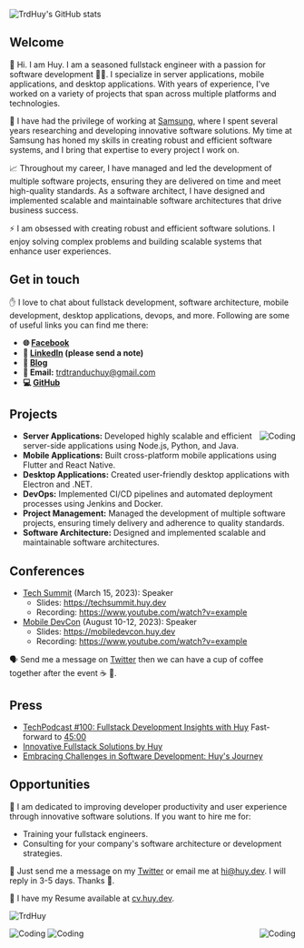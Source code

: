 ![TrdHuy's GitHub stats](https://github-readme-stats.vercel.app/api/?username=TrdHuy\&show_icons=true\&title_color=fff\&icon_color=79ff97\&text_color=9f9f9f\&bg_color=151515\&count_private=true\&rank_icon=github)

## Welcome

👋 Hi. I am Huy. I am a seasoned fullstack engineer with a passion for software development 🧑‍💻. I specialize in server applications, mobile applications, and desktop applications. With years of experience, I've worked on a variety of projects that span across multiple platforms and technologies.

🚀 I have had the privilege of working at [Samsung](https://www.samsung.com/), where I spent several years researching and developing innovative software solutions. My time at Samsung has honed my skills in creating robust and efficient software systems, and I bring that expertise to every project I work on.

📈 Throughout my career, I have managed and led the development of multiple software projects, ensuring they are delivered on time and meet high-quality standards. As a software architect, I have designed and implemented scalable and maintainable software architectures that drive business success.

⚡️ I am obsessed with creating robust and efficient software solutions. I enjoy solving complex problems and building scalable systems that enhance user experiences. 

## Get in touch

✋ I love to chat about fullstack development, software architecture, mobile development, desktop applications, devops, and more. Following are some of useful links you can find me there:

- **🌐 [Facebook](https://www.facebook.com/trdtranduchuy)**
- **🔗 [LinkedIn](https://www.linkedin.com/in/trdhuy) (please send a note)**
- **📝 [Blog](https://trdhuy.github.io)**
- **📧 Email:** <trdtranduchuy@gmail.com>
- **💻 [GitHub](https://github.com/TrdHuy)**

## Projects
<img align="right" alt="Coding" src="https://github-readme-stats.vercel.app/api/top-langs/?username=TrdHuy&layout=compact&show_icons=true&count_private=true&theme=transparent&hide=javascript,xBase,html,roff&langs_count=5&title_color=fff&icon_color=79ff97&text_color=9f9f9f&bg_color=151515" alt="Top langs" />

- **Server Applications:** Developed highly scalable and efficient server-side applications using Node.js, Python, and Java.
- **Mobile Applications:** Built cross-platform mobile applications using Flutter and React Native.
- **Desktop Applications:** Created user-friendly desktop applications with Electron and .NET.
- **DevOps:** Implemented CI/CD pipelines and automated deployment processes using Jenkins and Docker.
- **Project Management:** Managed the development of multiple software projects, ensuring timely delivery and adherence to quality standards.
- **Software Architecture:** Designed and implemented scalable and maintainable software architectures.

## Conferences

- [Tech Summit](https://techsummit.com/) (March 15, 2023): Speaker
  - Slides: <https://techsummit.huy.dev>
  - Recording: <https://www.youtube.com/watch?v=example>
- [Mobile DevCon](https://mobiledevcon.com/) (August 10-12, 2023): Speaker
  - Slides: <https://mobiledevcon.huy.dev>
  - Recording: <https://www.youtube.com/watch?v=example>

🗣 Send me a message on [Twitter](https://twitter.com/huy_dev) then we can have a cup of coffee together after the event ☕️ 🤗.

## Press

- [TechPodcast #100: Fullstack Development Insights with Huy](https://changelog.com/techpodcast/100/) Fast-forward to [45:00](https://cdn.changelog.com/uploads/techpodcast/100/techpodcast-100.mp3#t=2700)
- [Innovative Fullstack Solutions by Huy](https://techmagazine.com/innovative-fullstack-solutions-by-huy)
- [Embracing Challenges in Software Development: Huy's Journey](https://devstory.net/post/100-huy-fullstack-engineer)

## Opportunities

💼 I am dedicated to improving developer productivity and user experience through innovative software solutions. If you want to hire me for:

- Training your fullstack engineers.
- Consulting for your company's software architecture or development strategies.

📨 Just send me a message on my [Twitter](https://twitter.com/huy_dev) or email me at <hi@huy.dev>. I will reply in 3-5 days. Thanks 🥰.

👔 I have my Resume available at [cv.huy.dev](https://cv.huy.dev).

<p align="left"> <img src="https://komarev.com/ghpvc/?username=TrdHuy&label=Profile%20views&color=0e75b6&style=flat" alt="TrdHuy" /> </p>

<img alt="Coding" src="https://github-readme-stats.vercel.app/api/pin?username=TrdHuy&repo=ArtWiz&title_color=fff&icon_color=f9f9f9&text_color=9f9f9f&bg_color=151515" />

<img align="right" alt="Coding" src="https://github-readme-stats.vercel.app/api/pin?username=TrdHuy&repo=CyberServer&title_color=fff&icon_color=f9f9f9&text_color=9f9f9f&bg_color=151515" />

<img alt="Coding" src="https://github-readme-stats.vercel.app/api/pin?username=TrdHuy&repo=CyberTool&title_color=fff&icon_color=f9f9f9&text_color=9f9f9f&bg_color=151515" />



